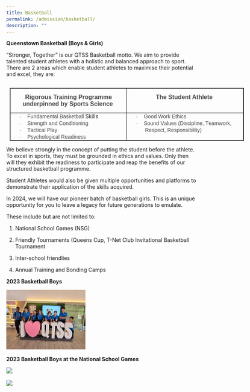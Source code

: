 ```yaml
---
title: Basketball
permalink: /admission/basketball/
description: ""
---
```

**Queenstown Basketball (Boys &amp; Girls) &nbsp;**

“Stronger, Together” is our QTSS Basketball motto. We aim to provide talented student athletes with a holistic and balanced approach to sport. There are 2 areas which enable student athletes to maximise their potential and excel, they are:

<table class="MsoNormalTable" border="1" cellspacing="0" cellpadding="0" align="left" width="622" style="width:466.5pt;border-collapse:collapse;mso-yfti-tbllook:1184;
 mso-table-lspace:9.0pt;margin-left:6.75pt;mso-table-rspace:9.0pt;margin-right:
 6.75pt;mso-table-anchor-vertical:margin;mso-table-anchor-horizontal:margin;
 mso-table-left:left;mso-table-top:43.0pt;mso-padding-alt:0in 0in 0in 0in"><tbody><tr style="mso-yfti-irow:0;mso-yfti-firstrow:yes;height:16.5pt"><td width="311" valign="top" style="width:233.25pt;border:solid windowtext 1.0pt;
  mso-border-alt:solid windowtext .75pt;padding:0in 0in 0in 0in;height:16.5pt"><p class="MsoNormal" align="center" style="margin-bottom:0in;text-align:center;
  line-height:normal;vertical-align:baseline;mso-element:frame;mso-element-frame-hspace:
  9.0pt;mso-element-wrap:around;mso-element-anchor-horizontal:margin;
  mso-element-top:43.0pt;mso-height-rule:exactly"><b><span style="font-size:
  12.0pt;font-family:&quot;Arial&quot;,sans-serif;mso-fareast-font-family:&quot;Times New Roman&quot;;
  color:#484848">Rigorous Training Programme underpinned by Sports Science</span></b><span style="font-size:12.0pt;font-family:&quot;Arial&quot;,sans-serif;mso-fareast-font-family:
  &quot;Times New Roman&quot;;color:#484848">&nbsp;</span><span style="font-size:12.0pt;
  font-family:&quot;Arial&quot;,sans-serif;mso-fareast-font-family:&quot;Times New Roman&quot;"></span></p></td><td width="311" valign="top" style="width:233.25pt;border:solid windowtext 1.0pt;
  border-left:none;mso-border-left-alt:solid windowtext .75pt;mso-border-alt:
  solid windowtext .75pt;padding:0in 0in 0in 0in;height:16.5pt"><p class="MsoNormal" align="center" style="margin-bottom:0in;text-align:center;
  line-height:normal;vertical-align:baseline;mso-element:frame;mso-element-frame-hspace:
  9.0pt;mso-element-wrap:around;mso-element-anchor-horizontal:margin;
  mso-element-top:43.0pt;mso-height-rule:exactly"><b><span style="font-size:
  12.0pt;font-family:&quot;Arial&quot;,sans-serif;mso-fareast-font-family:&quot;Times New Roman&quot;;
  color:#484848">The Student Athlete</span></b><span style="font-size:12.0pt;
  font-family:&quot;Arial&quot;,sans-serif;mso-fareast-font-family:&quot;Times New Roman&quot;;
  color:#484848">&nbsp;</span><span style="font-size:12.0pt;font-family:&quot;Arial&quot;,sans-serif;
  mso-fareast-font-family:&quot;Times New Roman&quot;"></span></p><p class="MsoNormal" align="center" style="margin-bottom:0in;text-align:center;
  line-height:normal;vertical-align:baseline;mso-element:frame;mso-element-frame-hspace:
  9.0pt;mso-element-wrap:around;mso-element-anchor-horizontal:margin;
  mso-element-top:43.0pt;mso-height-rule:exactly"><span style="font-size:12.0pt;
  font-family:&quot;Arial&quot;,sans-serif;mso-fareast-font-family:&quot;Times New Roman&quot;;
  color:#484848">&nbsp;</span><span style="font-size:12.0pt;font-family:&quot;Arial&quot;,sans-serif;
  mso-fareast-font-family:&quot;Times New Roman&quot;"></span></p></td></tr><tr style="mso-yfti-irow:1;mso-yfti-lastrow:yes;height:15.0pt"><td width="311" valign="top" style="width:233.25pt;border:solid windowtext 1.0pt;
  border-top:none;mso-border-top-alt:solid windowtext .75pt;mso-border-alt:
  solid windowtext .75pt;padding:0in 0in 0in 0in;height:15.0pt"><p class="paragraph" style="margin-top:0in;margin-right:0in;margin-bottom:0in;
  margin-left:.5in;text-indent:-.25in;mso-list:l0 level1 lfo1;tab-stops:list .5in;
  vertical-align:baseline;mso-element:frame;mso-element-frame-hspace:9.0pt;
  mso-element-wrap:around;mso-element-anchor-horizontal:margin;mso-element-top:
  43.0pt;mso-height-rule:exactly"><span style="font-size:
  10.0pt;mso-bidi-font-size:12.0pt;font-family:Symbol;mso-fareast-font-family:
  Symbol;mso-bidi-font-family:Symbol"><span style="mso-list:Ignore">·<span style="font:7.0pt &quot;Times New Roman&quot;">&nbsp;&nbsp;&nbsp;&nbsp;&nbsp;&nbsp; </span></span></span><span class="normaltextrun"><span style="font-family:&quot;Arial&quot;,sans-serif;color:#484848">Fundamental Basketball </span><span data-ccp-parastyle="Normal (Web)" style="user-select: text;
  -webkit-user-drag: none;-webkit-tap-highlight-color: transparent">S</span><span data-ccp-parastyle="Normal (Web)" style="user-select: text;-webkit-user-drag: none;
  -webkit-tap-highlight-color: transparent">kills&nbsp;</span></span><span data-ccp-props="{&quot;134233117&quot;:true,&quot;134233118&quot;:true,&quot;201341983&quot;:0,&quot;335559740&quot;:240}" style="user-select: text;-webkit-user-drag: none;-webkit-tap-highlight-color: transparent"><span class="eop"><span style="font-family:&quot;Arial&quot;,sans-serif;color:#484848">&nbsp;</span></span></span><span style="font-family:&quot;Arial&quot;,sans-serif"></span></p><p class="paragraph" style="margin-top:0in;margin-right:0in;margin-bottom:0in;
  margin-left:.5in;text-indent:-.25in;mso-list:l0 level1 lfo1;tab-stops:list .5in;
  vertical-align:baseline;mso-element:frame;mso-element-frame-hspace:9.0pt;
  mso-element-wrap:around;mso-element-anchor-horizontal:margin;mso-element-top:
  43.0pt;mso-height-rule:exactly;user-select: text;-webkit-user-drag: none;
  -webkit-tap-highlight-color: transparent;overflow-wrap: break-word;
  white-space:pre-wrap;font-kerning: none"><span data-contrast="none" style="user-select: text;-webkit-user-drag: none;-webkit-tap-highlight-color: transparent;
  font-variant-ligatures: none !important"><span data-ccp-parastyle="Normal (Web)" style="user-select: text;-webkit-user-drag: none;-webkit-tap-highlight-color: transparent"><span style="font-size:10.0pt;mso-bidi-font-size:12.0pt;font-family:Symbol;
  mso-fareast-font-family:Symbol;mso-bidi-font-family:Symbol"><span style="mso-list:Ignore">·<span style="font:7.0pt &quot;Times New Roman&quot;">&nbsp;&nbsp;&nbsp;&nbsp;&nbsp;&nbsp; </span></span></span><span class="normaltextrun"><span style="font-family:&quot;Arial&quot;,sans-serif;color:#484848">Strength and Conditioning&nbsp;</span></span></span></span><span data-ccp-props="{&quot;134233117&quot;:true,&quot;134233118&quot;:true,&quot;201341983&quot;:0,&quot;335559740&quot;:240}" style="user-select: text;-webkit-user-drag: none;-webkit-tap-highlight-color: transparent"><span class="eop"><span style="font-family:&quot;Arial&quot;,sans-serif;color:#484848">&nbsp;</span></span></span><span style="font-family:&quot;Arial&quot;,sans-serif"></span></p><p class="paragraph" style="margin-top:0in;margin-right:0in;margin-bottom:0in;
  margin-left:.5in;text-indent:-.25in;mso-list:l0 level1 lfo1;tab-stops:list .5in;
  vertical-align:baseline;mso-element:frame;mso-element-frame-hspace:9.0pt;
  mso-element-wrap:around;mso-element-anchor-horizontal:margin;mso-element-top:
  43.0pt;mso-height-rule:exactly;user-select: text;-webkit-user-drag: none;
  -webkit-tap-highlight-color: transparent;overflow-wrap: break-word;
  white-space:pre-wrap;font-kerning: none"><span data-contrast="none" style="user-select: text;-webkit-user-drag: none;-webkit-tap-highlight-color: transparent;
  font-variant-ligatures: none !important"><span data-ccp-parastyle="Normal (Web)" style="user-select: text;-webkit-user-drag: none;-webkit-tap-highlight-color: transparent"><span style="font-size:10.0pt;mso-bidi-font-size:12.0pt;font-family:Symbol;
  mso-fareast-font-family:Symbol;mso-bidi-font-family:Symbol"><span style="mso-list:Ignore">·<span style="font:7.0pt &quot;Times New Roman&quot;">&nbsp;&nbsp;&nbsp;&nbsp;&nbsp;&nbsp; </span></span></span><span class="normaltextrun"><span style="font-family:&quot;Arial&quot;,sans-serif;color:#484848">Tactical Play&nbsp;</span></span></span></span><span data-ccp-props="{&quot;134233117&quot;:true,&quot;134233118&quot;:true,&quot;201341983&quot;:0,&quot;335559740&quot;:240}" style="user-select: text;-webkit-user-drag: none;-webkit-tap-highlight-color: transparent"><span class="eop"><span style="font-family:&quot;Arial&quot;,sans-serif;color:#484848">&nbsp;</span></span></span><span style="font-family:&quot;Arial&quot;,sans-serif"></span></p><p class="paragraph" style="margin-top:0in;margin-right:0in;margin-bottom:0in;
  margin-left:.5in;text-indent:-.25in;mso-list:l0 level1 lfo1;tab-stops:list .5in;
  vertical-align:baseline;mso-element:frame;mso-element-frame-hspace:9.0pt;
  mso-element-wrap:around;mso-element-anchor-horizontal:margin;mso-element-top:
  43.0pt;mso-height-rule:exactly;user-select: text;-webkit-user-drag: none;
  -webkit-tap-highlight-color: transparent;overflow-wrap: break-word;
  white-space:pre-wrap;font-kerning: none"><span data-contrast="none" style="user-select: text;-webkit-user-drag: none;-webkit-tap-highlight-color: transparent;
  font-variant-ligatures: none !important"><span data-ccp-parastyle="Normal (Web)" style="user-select: text;-webkit-user-drag: none;-webkit-tap-highlight-color: transparent"><span style="font-size:10.0pt;mso-bidi-font-size:12.0pt;font-family:Symbol;
  mso-fareast-font-family:Symbol;mso-bidi-font-family:Symbol"><span style="mso-list:Ignore">·<span style="font:7.0pt &quot;Times New Roman&quot;">&nbsp;&nbsp;&nbsp;&nbsp;&nbsp;&nbsp; </span></span></span><span class="normaltextrun"><span style="font-family:&quot;Arial&quot;,sans-serif;color:#484848">Psychological Readiness&nbsp;</span></span></span></span><span data-ccp-props="{&quot;134233117&quot;:true,&quot;134233118&quot;:true,&quot;201341983&quot;:0,&quot;335559740&quot;:240}" style="user-select: text;-webkit-user-drag: none;-webkit-tap-highlight-color: transparent"><span class="eop"><span style="font-family:&quot;Arial&quot;,sans-serif;color:#484848">&nbsp;</span></span></span><span style="font-family:&quot;Arial&quot;,sans-serif"></span></p></td><td width="311" valign="top" style="width:233.25pt;border-top:none;border-left:
  none;border-bottom:solid windowtext 1.0pt;border-right:solid windowtext 1.0pt;
  mso-border-top-alt:solid windowtext .75pt;mso-border-left-alt:solid windowtext .75pt;
  mso-border-alt:solid windowtext .75pt;padding:0in 0in 0in 0in;height:15.0pt"><p class="paragraph" style="margin-top:0in;margin-right:0in;margin-bottom:0in;
  margin-left:.5in;text-indent:-.25in;mso-list:l0 level1 lfo1;tab-stops:list .5in;
  vertical-align:baseline;mso-element:frame;mso-element-frame-hspace:9.0pt;
  mso-element-wrap:around;mso-element-anchor-horizontal:margin;mso-element-top:
  43.0pt;mso-height-rule:exactly"><span style="font-size:
  10.0pt;mso-bidi-font-size:12.0pt;font-family:Symbol;mso-fareast-font-family:
  Symbol;mso-bidi-font-family:Symbol"><span style="mso-list:Ignore">·<span style="font:7.0pt &quot;Times New Roman&quot;">&nbsp;&nbsp;&nbsp;&nbsp;&nbsp;&nbsp; </span></span></span><span class="normaltextrun"><span style="font-family:&quot;Arial&quot;,sans-serif;color:#484848">Good Work Ethics&nbsp;</span></span><span data-ccp-props="{&quot;134233117&quot;:true,&quot;134233118&quot;:true,&quot;201341983&quot;:0,&quot;335559740&quot;:240}" style="user-select: text;-webkit-user-drag: none;-webkit-tap-highlight-color: transparent"><span class="eop"><span style="font-family:&quot;Arial&quot;,sans-serif;color:#484848">&nbsp;</span></span></span><span style="font-family:&quot;Arial&quot;,sans-serif"></span></p><p class="paragraph" style="margin-top:0in;margin-right:0in;margin-bottom:0in;
  margin-left:.5in;text-indent:-.25in;mso-list:l0 level1 lfo1;tab-stops:list .5in;
  vertical-align:baseline;mso-element:frame;mso-element-frame-hspace:9.0pt;
  mso-element-wrap:around;mso-element-anchor-horizontal:margin;mso-element-top:
  43.0pt;mso-height-rule:exactly;user-select: text;-webkit-user-drag: none;
  -webkit-tap-highlight-color: transparent;overflow-wrap: break-word;
  white-space:pre-wrap;font-kerning: none"><span data-contrast="none" style="user-select: text;-webkit-user-drag: none;-webkit-tap-highlight-color: transparent;
  font-variant-ligatures: none !important"><span data-ccp-parastyle="Normal (Web)" style="user-select: text;-webkit-user-drag: none;-webkit-tap-highlight-color: transparent"><span style="font-size:10.0pt;mso-bidi-font-size:12.0pt;font-family:Symbol;
  mso-fareast-font-family:Symbol;mso-bidi-font-family:Symbol"><span style="mso-list:Ignore">·<span style="font:7.0pt &quot;Times New Roman&quot;">&nbsp;&nbsp;&nbsp;&nbsp;&nbsp;&nbsp; </span></span></span><span class="normaltextrun"><span style="font-family:&quot;Arial&quot;,sans-serif;color:#484848">Sound Values (Discipline, Teamwork, Respect, Responsibility)&nbsp;</span></span></span></span><span data-ccp-props="{&quot;134233117&quot;:true,&quot;134233118&quot;:true,&quot;201341983&quot;:0,&quot;335559740&quot;:240}" style="user-select: text;-webkit-user-drag: none;-webkit-tap-highlight-color: transparent"><span class="eop"><span style="font-family:&quot;Arial&quot;,sans-serif;color:#484848">&nbsp;</span></span></span><span style="font-family:&quot;Arial&quot;,sans-serif"></span></p></td></tr></tbody></table>
	

<br>We believe strongly in the concept of putting the student before the athlete. To excel in sports, they must be grounded in ethics and values. Only then will they exhibit the readiness to participate and reap the benefits of our structured basketball programme.&nbsp;&nbsp;

Student Athletes would also be given multiple opportunities and platforms to demonstrate their application of the skills acquired.&nbsp;&nbsp;

In 2024, we will have our pioneer batch of basketball girls. This is an unique opportunity for you to leave a legacy for future generations to emulate. &nbsp;

These include but are not limited to:&nbsp;&nbsp;

1.  National School Games (NSG)&nbsp;
    

2.  Friendly Tournaments (Queens Cup, T-Net Club Invitational Basketball Tournament&nbsp;
    

3.  Inter-school friendlies&nbsp;&nbsp;
    

4.  Annual Training and Bonding Camps


**2023 Basketball Boys**

![](/images/picture101.jpg)


**2023 Basketball Boys at the National School Games**


![](/images/picture111.jpg)









![](/images/picture121.jpg)